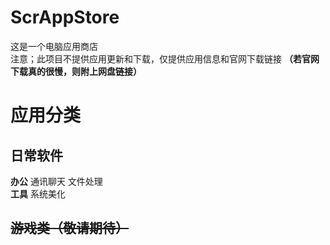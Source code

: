 # ScrAppStore
这是一个电脑应用商店  
注意；此项目不提供应用更新和下载，仅提供应用信息和官网下载链接 **（若官网下载真的很慢，则附上网盘链接）**
# 应用分类
## 日常软件
**办公**    通讯聊天   文件处理  
**工具**    系统美化
## ~~游戏类（敬请期待）~~
